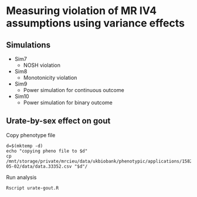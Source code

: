 # Measuring violation of MR IV4 assumptions using variance effects

## Simulations

- Sim7
    - NOSH violation
- Sim8
    - Monotonicity violation
- Sim9 
    - Power simulation for continuous outcome
- Sim10
    - Power simulation for binary outcome

## Urate-by-sex effect on gout

Copy phenotype file

```
d=$(mktemp -d)
echo "copying pheno file to $d"
cp /mnt/storage/private/mrcieu/data/ukbiobank/phenotypic/applications/15825/2019-05-02/data/data.33352.csv "$d"/
```

Run analysis

```
Rscript urate-gout.R
```